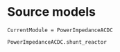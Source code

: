 # Source models

```@meta
CurrentModule = PowerImpedanceACDC
```

```@docs
PowerImpedanceACDC.shunt_reactor
```
